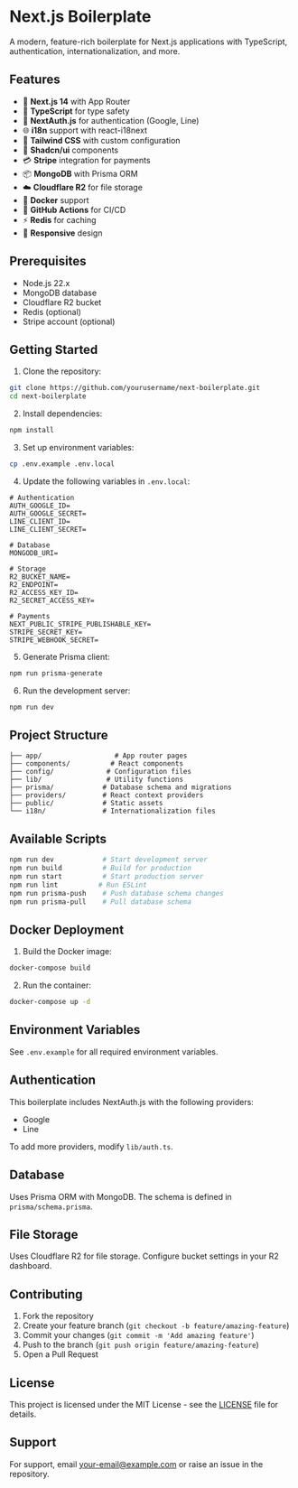 # Next.js Boilerplate

A modern, feature-rich boilerplate for Next.js applications with TypeScript, authentication, internationalization, and more.

## Features

- 🚀 **Next.js 14** with App Router
- 💨 **TypeScript** for type safety
- 🔐 **NextAuth.js** for authentication (Google, Line)
- 🌐 **i18n** support with react-i18next
- 💅 **Tailwind CSS** with custom configuration
- 🎨 **Shadcn/ui** components
- 💳 **Stripe** integration for payments
- 📦 **MongoDB** with Prisma ORM
- ☁️ **Cloudflare R2** for file storage
- 🐳 **Docker** support
- 🔄 **GitHub Actions** for CI/CD
- ⚡ **Redis** for caching
- 📱 **Responsive** design

## Prerequisites

- Node.js 22.x
- MongoDB database
- Cloudflare R2 bucket
- Redis (optional)
- Stripe account (optional)

## Getting Started

1. Clone the repository:
```bash
git clone https://github.com/yourusername/next-boilerplate.git
cd next-boilerplate
```

2. Install dependencies:
```bash
npm install
```

3. Set up environment variables:
```bash
cp .env.example .env.local
```

4. Update the following variables in `.env.local`:
```env
# Authentication
AUTH_GOOGLE_ID=
AUTH_GOOGLE_SECRET=
LINE_CLIENT_ID=
LINE_CLIENT_SECRET=

# Database
MONGODB_URI=

# Storage
R2_BUCKET_NAME=
R2_ENDPOINT=
R2_ACCESS_KEY_ID=
R2_SECRET_ACCESS_KEY=

# Payments
NEXT_PUBLIC_STRIPE_PUBLISHABLE_KEY=
STRIPE_SECRET_KEY=
STRIPE_WEBHOOK_SECRET=
```

5. Generate Prisma client:
```bash
npm run prisma-generate
```

6. Run the development server:
```bash
npm run dev
```

## Project Structure

```
├── app/                  # App router pages
├── components/          # React components
├── config/             # Configuration files
├── lib/                # Utility functions
├── prisma/            # Database schema and migrations
├── providers/         # React context providers
├── public/            # Static assets
└── i18n/              # Internationalization files
```

## Available Scripts

```bash
npm run dev            # Start development server
npm run build          # Build for production
npm run start          # Start production server
npm run lint          # Run ESLint
npm run prisma-push    # Push database schema changes
npm run prisma-pull    # Pull database schema
```

## Docker Deployment

1. Build the Docker image:
```bash
docker-compose build
```

2. Run the container:
```bash
docker-compose up -d
```

## Environment Variables

See `.env.example` for all required environment variables.

## Authentication

This boilerplate includes NextAuth.js with the following providers:
- Google
- Line

To add more providers, modify `lib/auth.ts`.

## Database

Uses Prisma ORM with MongoDB. The schema is defined in `prisma/schema.prisma`.

## File Storage

Uses Cloudflare R2 for file storage. Configure bucket settings in your R2 dashboard.

## Contributing

1. Fork the repository
2. Create your feature branch (`git checkout -b feature/amazing-feature`)
3. Commit your changes (`git commit -m 'Add amazing feature'`)
4. Push to the branch (`git push origin feature/amazing-feature`)
5. Open a Pull Request

## License

This project is licensed under the MIT License - see the [LICENSE](LICENSE) file for details.

## Support

For support, email your-email@example.com or raise an issue in the repository.